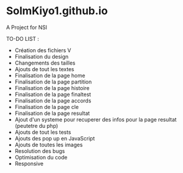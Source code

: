 # SoImKiyo1.github.io

A Project for NSI 

TO-DO LIST :
- Création des fichiers V
- Finalisation du design
- Changements des tailles
- Ajouts de tout les textes
- Finalisation de la page home
- Finalisation de la page partition
- Finalisation de la page histoire
- Finalisation de la page finaltest
- Finalisation de la page accords
- Finalisation de la page cle
- Finalisation de la page resultat
- Ajout d'un systeme pour recuperer des infos pour la page resultat (peutetre du php)
- Ajouts de tout les tests
- Ajouts des pop up en JavaScript
- Ajouts de toutes les images
- Resolution des bugs
- Optimisation du code
- Responsive

